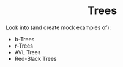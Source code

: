 <h1 align="center">
    Trees
</h1>

Look into (and create mock examples of):
- b-Trees
- r-Trees
- AVL Trees
- Red-Black Trees
